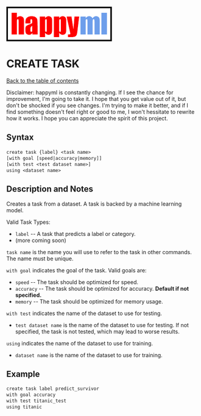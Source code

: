 ![happyml](../../happyml.png)

# CREATE TASK
[Back to the table of contents](../README.md)

Disclaimer: happyml is constantly changing. If I see the chance for improvement, I'm going to take it. I hope that you get value out of it,
but don't be shocked if you see changes. I'm trying to make it better, and if I find something doesn't feel right or good to me, I won't hessitate
to rewrite how it works. I hope you can appreciate the spirit of this project.

## Syntax

```happyml
create task {label} <task name>
[with goal [speed|accuracy|memory]]
[with test <test dataset name>]
using <dataset name>
```

## Description and Notes

Creates a task from a dataset. A task is backed by a machine learning model.

Valid Task Types:
  * `label` -- A task that predicts a label or category.
  * (more coming soon)

`task name` is the name you will use to refer to the task in other commands. The name must be unique.

`with goal` indicates the goal of the task. Valid goals are:
  * `speed` -- The task should be optimized for speed.
  * `accuracy` -- The task should be optimized for accuracy. **Default if not specified.**
  * `memory` -- The task should be optimized for memory usage.

`with test` indicates the name of the dataset to use for testing.
  * `test dataset name` is the name of the dataset to use for testing. If not specified, the task is not tested, which may lead to worse results.

`using` indicates the name of the dataset to use for training.
  * `dataset name` is the name of the dataset to use for training.


## Example

```happyml
create task label predict_survivor 
with goal accuracy 
with test titanic_test 
using titanic
```
